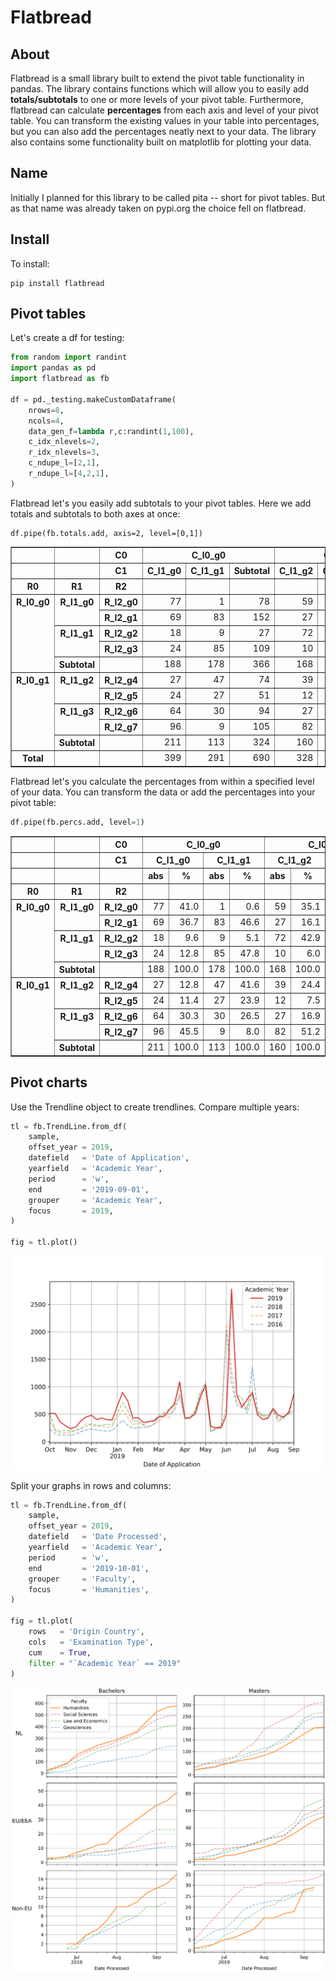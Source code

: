 # Flatbread

## About
Flatbread is a small library built to extend the pivot table functionality in pandas. The library contains functions which will allow you to easily add **totals/subtotals** to one or more levels of your pivot table. Furthermore, flatbread can calculate **percentages** from each axis and level of your pivot table. You can transform the existing values in your table into percentages, but you can also add the percentages neatly next to your data. The library also contains some functionality built on matplotlib for plotting your data.

## Name
Initially I planned for this library to be called pita -- short for pivot tables. But as that name was already taken on pypi.org the choice fell on flatbread.

## Install
To install:

```
pip install flatbread
```

## Pivot tables
Let's create a df for testing:

```Python
from random import randint
import pandas as pd
import flatbread as fb

df = pd._testing.makeCustomDataframe(
    nrows=8,
    ncols=4,
    data_gen_f=lambda r,c:randint(1,100),
    c_idx_nlevels=2,
    r_idx_nlevels=3,
    c_ndupe_l=[2,1],
    r_ndupe_l=[4,2,1],
)
```

Flatbread let's you easily add subtotals to your pivot tables. Here we add totals and subtotals to both axes at once:

```
df.pipe(fb.totals.add, axis=2, level=[0,1])
```

<table border="1" class="dataframe">
  <thead>
    <tr>
      <th></th>
      <th></th>
      <th>C0</th>
      <th colspan="3" halign="left">C_l0_g0</th>
      <th colspan="3" halign="left">C_l0_g1</th>
      <th>Total</th>
    </tr>
    <tr>
      <th></th>
      <th></th>
      <th>C1</th>
      <th>C_l1_g0</th>
      <th>C_l1_g1</th>
      <th>Subtotal</th>
      <th>C_l1_g2</th>
      <th>C_l1_g3</th>
      <th>Subtotal</th>
      <th></th>
    </tr>
    <tr>
      <th>R0</th>
      <th>R1</th>
      <th>R2</th>
      <th></th>
      <th></th>
      <th></th>
      <th></th>
      <th></th>
      <th></th>
      <th></th>
    </tr>
  </thead>
  <tbody>
    <tr>
      <th rowspan="5" valign="top">R_l0_g0</th>
      <th rowspan="2" valign="top">R_l1_g0</th>
      <th>R_l2_g0</th>
      <td align="right">77</td>
      <td align="right">1</td>
      <td align="right">78</td>
      <td align="right">59</td>
      <td align="right">40</td>
      <td align="right">99</td>
      <td align="right">177</td>
    </tr>
    <tr>
      <th>R_l2_g1</th>
      <td align="right">69</td>
      <td align="right">83</td>
      <td align="right">152</td>
      <td align="right">27</td>
      <td align="right">85</td>
      <td align="right">112</td>
      <td align="right">264</td>
    </tr>
    <tr>
      <th rowspan="2" valign="top">R_l1_g1</th>
      <th>R_l2_g2</th>
      <td align="right">18</td>
      <td align="right">9</td>
      <td align="right">27</td>
      <td align="right">72</td>
      <td align="right">52</td>
      <td align="right">124</td>
      <td align="right">151</td>
    </tr>
    <tr>
      <th>R_l2_g3</th>
      <td align="right">24</td>
      <td align="right">85</td>
      <td align="right">109</td>
      <td align="right">10</td>
      <td align="right">44</td>
      <td align="right">54</td>
      <td align="right">163</td>
    </tr>
    <tr>
      <th>Subtotal</th>
      <th></th>
      <td align="right">188</td>
      <td align="right">178</td>
      <td align="right">366</td>
      <td align="right">168</td>
      <td align="right">221</td>
      <td align="right">389</td>
      <td align="right">755</td>
    </tr>
    <tr>
      <th rowspan="5" valign="top">R_l0_g1</th>
      <th rowspan="2" valign="top">R_l1_g2</th>
      <th>R_l2_g4</th>
      <td align="right">27</td>
      <td align="right">47</td>
      <td align="right">74</td>
      <td align="right">39</td>
      <td align="right">70</td>
      <td align="right">109</td>
      <td align="right">183</td>
    </tr>
    <tr>
      <th>R_l2_g5</th>
      <td align="right">24</td>
      <td align="right">27</td>
      <td align="right">51</td>
      <td align="right">12</td>
      <td align="right">88</td>
      <td align="right">100</td>
      <td align="right">151</td>
    </tr>
    <tr>
      <th rowspan="2" valign="top">R_l1_g3</th>
      <th>R_l2_g6</th>
      <td align="right">64</td>
      <td align="right">30</td>
      <td align="right">94</td>
      <td align="right">27</td>
      <td align="right">40</td>
      <td align="right">67</td>
      <td align="right">161</td>
    </tr>
    <tr>
      <th>R_l2_g7</th>
      <td align="right">96</td>
      <td align="right">9</td>
      <td align="right">105</td>
      <td align="right">82</td>
      <td align="right">59</td>
      <td align="right">141</td>
      <td align="right">246</td>
    </tr>
    <tr>
      <th>Subtotal</th>
      <th></th>
      <td align="right">211</td>
      <td align="right">113</td>
      <td align="right">324</td>
      <td align="right">160</td>
      <td align="right">257</td>
      <td align="right">417</td>
      <td align="right">741</td>
    </tr>
    <tr>
      <th>Total</th>
      <th></th>
      <th></th>
      <td align="right">399</td>
      <td align="right">291</td>
      <td align="right">690</td>
      <td align="right">328</td>
      <td align="right">478</td>
      <td align="right">806</td>
      <td align="right">1496</td>
    </tr>
  </tbody>
</table>

Flatbread let's you calculate the percentages from within a specified level of your data. You can transform the data or add the percentages into your pivot table:

```Python
df.pipe(fb.percs.add, level=1)
```

<table border="1" class="dataframe">
  <thead>
    <tr>
      <th></th>
      <th></th>
      <th>C0</th>
      <th colspan="4" halign="left">C_l0_g0</th>
      <th colspan="4" halign="left">C_l0_g1</th>
    </tr>
    <tr>
      <th></th>
      <th></th>
      <th>C1</th>
      <th colspan="2" halign="left">C_l1_g0</th>
      <th colspan="2" halign="left">C_l1_g1</th>
      <th colspan="2" halign="left">C_l1_g2</th>
      <th colspan="2" halign="left">C_l1_g3</th>
    </tr>
    <tr>
      <th></th>
      <th></th>
      <th></th>
      <th>abs</th>
      <th>%</th>
      <th>abs</th>
      <th>%</th>
      <th>abs</th>
      <th>%</th>
      <th>abs</th>
      <th>%</th>
    </tr>
    <tr>
      <th>R0</th>
      <th>R1</th>
      <th>R2</th>
      <th></th>
      <th></th>
      <th></th>
      <th></th>
      <th></th>
      <th></th>
      <th></th>
      <th></th>
    </tr>
  </thead>
  <tbody>
    <tr>
      <th rowspan="5" valign="top">R_l0_g0</th>
      <th rowspan="2" valign="top">R_l1_g0</th>
      <th>R_l2_g0</th>
      <td align="right">77</td>
      <td align="right">41.0</td>
      <td align="right">1</td>
      <td align="right">0.6</td>
      <td align="right">59</td>
      <td align="right">35.1</td>
      <td align="right">40</td>
      <td align="right">18.1</td>
    </tr>
    <tr>
      <th>R_l2_g1</th>
      <td align="right">69</td>
      <td align="right">36.7</td>
      <td align="right">83</td>
      <td align="right">46.6</td>
      <td align="right">27</td>
      <td align="right">16.1</td>
      <td align="right">85</td>
      <td align="right">38.5</td>
    </tr>
    <tr>
      <th rowspan="2" valign="top">R_l1_g1</th>
      <th>R_l2_g2</th>
      <td align="right">18</td>
      <td align="right">9.6</td>
      <td align="right">9</td>
      <td align="right">5.1</td>
      <td align="right">72</td>
      <td align="right">42.9</td>
      <td align="right">52</td>
      <td align="right">23.5</td>
    </tr>
    <tr>
      <th>R_l2_g3</th>
      <td align="right">24</td>
      <td align="right">12.8</td>
      <td align="right">85</td>
      <td align="right">47.8</td>
      <td align="right">10</td>
      <td align="right">6.0</td>
      <td align="right">44</td>
      <td align="right">19.9</td>
    </tr>
    <tr>
      <th>Subtotal</th>
      <th></th>
      <td align="right">188</td>
      <td align="right">100.0</td>
      <td align="right">178</td>
      <td align="right">100.0</td>
      <td align="right">168</td>
      <td align="right">100.0</td>
      <td align="right">221</td>
      <td align="right">100.0</td>
    </tr>
    <tr>
      <th rowspan="5" valign="top">R_l0_g1</th>
      <th rowspan="2" valign="top">R_l1_g2</th>
      <th>R_l2_g4</th>
      <td align="right">27</td>
      <td align="right">12.8</td>
      <td align="right">47</td>
      <td align="right">41.6</td>
      <td align="right">39</td>
      <td align="right">24.4</td>
      <td align="right">70</td>
      <td align="right">27.2</td>
    </tr>
    <tr>
      <th>R_l2_g5</th>
      <td align="right">24</td>
      <td align="right">11.4</td>
      <td align="right">27</td>
      <td align="right">23.9</td>
      <td align="right">12</td>
      <td align="right">7.5</td>
      <td align="right">88</td>
      <td align="right">34.2</td>
    </tr>
    <tr>
      <th rowspan="2" valign="top">R_l1_g3</th>
      <th>R_l2_g6</th>
      <td align="right">64</td>
      <td align="right">30.3</td>
      <td align="right">30</td>
      <td align="right">26.5</td>
      <td align="right">27</td>
      <td align="right">16.9</td>
      <td align="right">40</td>
      <td align="right">15.6</td>
    </tr>
    <tr>
      <th>R_l2_g7</th>
      <td align="right">96</td>
      <td align="right">45.5</td>
      <td align="right">9</td>
      <td align="right">8.0</td>
      <td align="right">82</td>
      <td align="right">51.2</td>
      <td align="right">59</td>
      <td align="right">23.0</td>
    </tr>
    <tr>
      <th>Subtotal</th>
      <th></th>
      <td align="right">211</td>
      <td align="right">100.0</td>
      <td align="right">113</td>
      <td align="right">100.0</td>
      <td align="right">160</td>
      <td align="right">100.0</td>
      <td align="right">257</td>
      <td align="right">100.0</td>
    </tr>
  </tbody>
</table>

## Pivot charts

Use the Trendline object to create trendlines. Compare multiple years:

```Python
tl = fb.TrendLine.from_df(
    sample,
    offset_year = 2019,
    datefield   = 'Date of Application',
    yearfield   = 'Academic Year',
    period      = 'w',
    end         = '2019-09-01',
    grouper     = 'Academic Year',
    focus       = 2019,
)

fig = tl.plot()
```

![example graph](static/2020-12-22.Date_of_Application.line.abs.svg)

Split your graphs in rows and columns:

```Python
tl = fb.TrendLine.from_df(
    sample,
    offset_year = 2019,
    datefield   = 'Date Processed',
    yearfield   = 'Academic Year',
    period      = 'w',
    end         = '2019-10-01',
    grouper     = 'Faculty',
    focus       = 'Humanities',
)

fig = tl.plot(
    rows   = 'Origin Country',
    cols   = 'Examination Type',
    cum    = True,
    filter = "`Academic Year` == 2019"
)
```

![example graph](static/2020-12-22.Date_Processed.line.cum.svg)
